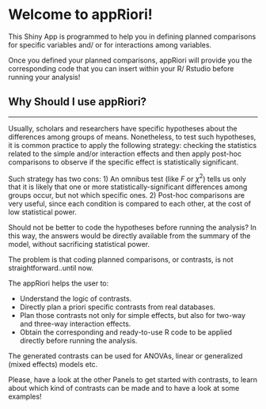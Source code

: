 Welcome to appRiori!
=======================

This Shiny App is programmed to help you in defining planned comparisons for specific variables and/ or for interactions among variables. 


Once you defined your planned comparisons, appRiori will provide you the corresponding code that you can insert within your R/ Rstudio before running your analysis!


## Why Should I use appRiori?
-----------------------
Usually, scholars and researchers have specific hypotheses about the differences among groups of means. Nonetheless, to test such hypotheses, it is common practice to apply the following strategy: checking the statistics related to the simple and/or interaction effects and then apply post-hoc comparisons to observe if the specific effect is statistically significant.


Such strategy has two cons: 1) An omnibus test (like $F$ or $\chi^2$) tells us only that it is likely that one or more statistically-significant differences among groups occur, but not which specific ones. 2) Post-hoc comparisons are very useful, since each condition is compared to each other, at the cost of low statistical power.


Should not be better to code the hypotheses before running the analysis? In this way, the answers would be directly available from the summary of the model, without sacrificing statistical power.

The problem is that coding planned comparisons, or contrasts, is not straightforward..until now.



The appRiori helps the user to:

* Understand the logic of contrasts.
* Directly plan a priori specific contrasts from real databases.
* Plan those contrasts not only for simple effects, but also for two-way and three-way interaction effects.
* Obtain the corresponding and ready-to-use R code to be applied directly before running the analysis.

The generated contrasts can be used for ANOVAs, linear or generalized (mixed effects) models etc.


Please, have a look at the other Panels to get started with contrasts, to learn about which kind of contrasts can be made and to have a look at some examples!
